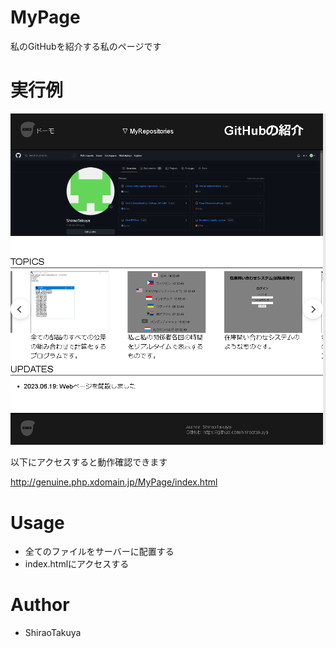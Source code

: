 ﻿# MyPage

私のGitHubを紹介する私のページです

# 実行例

![demo](https://raw.githubusercontent.com/ShiraoTakuya/MyPage/main/cap1.PNG)

以下にアクセスすると動作確認できます

http://genuine.php.xdomain.jp/MyPage/index.html

# Usage

* 全てのファイルをサーバーに配置する
* index.htmlにアクセスする

# Author
  
* ShiraoTakuya
